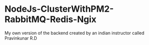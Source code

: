 # NodeJs-ClusterWithPM2-RabbitMQ-Redis-Ngix
My own version of the backend created by an indian instructor called Pravinkunar R.D

